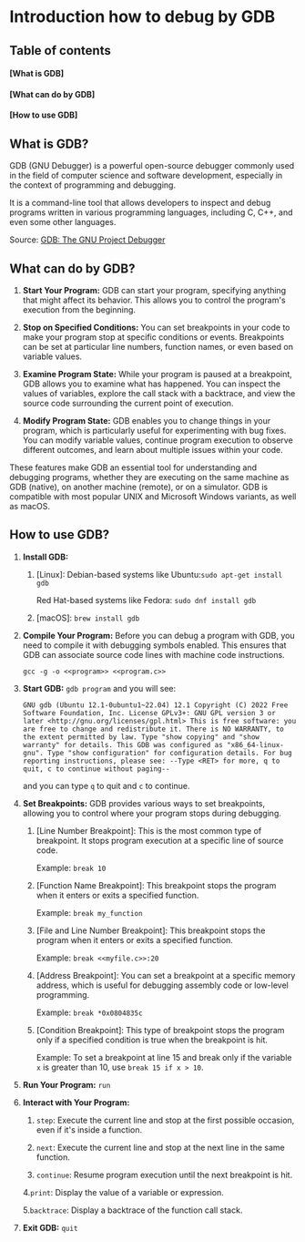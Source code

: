# Introduction how to debug by GDB

## Table of contents

#### [What is GDB]
#### [What can do by GDB]
#### [How to use GDB]


## What is GDB?
GDB (GNU Debugger) is a powerful open-source debugger commonly used in the field of computer science and software development, especially in the context of programming and debugging. 

It is a command-line tool that allows developers to inspect and debug programs written in various programming languages, including C, C++, and even some other languages.

Source: [GDB: The GNU Project Debugger](https://www.sourceware.org/gdb/)


## What can do by GDB?

1. **Start Your Program:**
    GDB can start your program, specifying anything that might affect its behavior. This allows you to control the program's execution from the beginning.

2. **Stop on Specified Conditions:**
    You can set breakpoints in your code to make your program stop at specific conditions or events. Breakpoints can be set at particular line numbers, function names, or even based on variable values.

2. **Examine Program State:**
    While your program is paused at a breakpoint, GDB allows you to examine what has happened. You can inspect the values of variables, explore the call stack with a backtrace, and view the source code surrounding the current point of execution.

3. **Modify Program State:**
    GDB enables you to change things in your program, which is particularly useful for experimenting with bug fixes. You can modify variable values, continue program execution to observe different outcomes, and learn about multiple issues within your code.

These features make GDB an essential tool for understanding and debugging programs, whether they are executing on the same machine as GDB (native), on another machine (remote), or on a simulator. GDB is compatible with most popular UNIX and Microsoft Windows variants, as well as macOS.



## How to use GDB?

1. **Install GDB:**
    1. [Linux]: 
        Debian-based systems like Ubuntu:`sudo apt-get install gdb`

        Red Hat-based systems like Fedora: `sudo dnf install gdb`

    2. [macOS]: `brew install gdb`

2. **Compile Your Program:**
    Before you can debug a program with GDB, you need to compile it with debugging symbols enabled. This ensures that GDB can associate source code lines with machine code instructions.

    `gcc -g -o <<program>> <<program.c>>`

3. **Start GDB:**
    `gdb program` and you will see:

    `GNU gdb (Ubuntu 12.1-0ubuntu1~22.04) 12.1
    Copyright (C) 2022 Free Software Foundation, Inc.
    License GPLv3+: GNU GPL version 3 or later <http://gnu.org/licenses/gpl.html>
    This is free software: you are free to change and redistribute it.
    There is NO WARRANTY, to the extent permitted by law.
    Type "show copying" and "show warranty" for details.
    This GDB was configured as "x86_64-linux-gnu".
    Type "show configuration" for configuration details.
    For bug reporting instructions, please see:
    --Type <RET> for more, q to quit, c to continue without paging--`

    and you can type `q` to quit and `c` to continue.

4. **Set Breakpoints:**
    GDB provides various ways to set breakpoints, allowing you to control where your program stops during debugging. 

    1. [Line Number Breakpoint]: 
        This is the most common type of breakpoint. It stops program execution at a specific line of source code.
        
        Example: `break 10`
        
    2. [Function Name Breakpoint]: 
        This breakpoint stops the program when it enters or exits a specified function.
        
        Example: `break my_function`

    3. [File and Line Number Breakpoint]: 
        This breakpoint stops the program when it enters or exits a specified function.
        
        Example: `break <<myfile.c>>:20`

    4. [Address Breakpoint]: 
        You can set a breakpoint at a specific memory address, which is useful for debugging assembly code or low-level programming.
        
        Example: `break *0x0804835c`

    5. [Condition Breakpoint]: 
         This type of breakpoint stops the program only if a specified condition is true when the breakpoint is hit.
         
         Example: To set a breakpoint at line 15 and break only if the variable `x` is greater than 10, use `break 15 if x > 10`.

5. **Run Your Program:**
    `run`

6. **Interact with Your Program:**
    1. `step`: Execute the current line and stop at the first possible occasion, even if it's inside a function.

    2. `next`: Execute the current line and stop at the next line in the same function.

    3. `continue`: Resume program execution until the next breakpoint is hit.

    4.`print`: Display the value of a variable or expression.

    5.`backtrace`: Display a backtrace of the function call stack.

7. **Exit GDB:**
    `quit`

